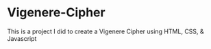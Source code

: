 # Vigenere-Cipher
This is a project I did to create a Vigenere Cipher using HTML, CSS, &amp; Javascript
